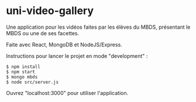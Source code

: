 # uni-video-gallery
Une application pour les vidéos faites par les élèves du MBDS, présentant le MBDS ou une de ses facettes.

Faite avec React, MongoDB et NodeJS/Express.

 Instructions pour lancer le projet en mode "development" :  
   
``` 
$ npm install  
$ npm start  
$ mongo mbds  
$ node src/server.js 
```
  Ouvrez "localhost:3000" pour utiliser l'application.
